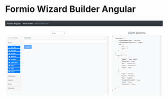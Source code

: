 # Formio Wizard Builder Angular

![Wizard Builder](https://github.com/ilyas5/FormioWizardBuilderAngular/blob/main/src/assets/wb.png)

